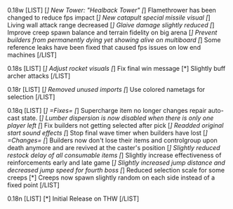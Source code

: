 0.18w
[LIST]
[*] New Tower: "Healback Tower"
[*] Flamethrower has been changed to reduce fps impact
[*] New catapult special missile visual
[*] Living wall attack range decreased
[*] Glaive damage slightly reduced
[*] Improve creep spawn balance and terrain fidelity on big arena
[*] Prevent builders from permanently dying yet showing alive on multiboard
[*] Some reference leaks have been fixed that caused fps issues on low end machines
[/LIST]

0.18s
[LIST]
[*] Adjust rocket visuals
[*] Fix final win message
[*] Slightly buff archer attacks
[/LIST]

0.18r
[LIST]
[*] Removed unused imports
[*] Use colored nametags for selection
[/LIST]

0.18q
[LIST]
[*] =Fixes=
[*] Supercharge item no longer changes repair auto-cast state.
[*] Lumber dispersion is now disabled when there is only one player left
[*] Fix builders not getting selected after pick
[*] Readded original start sound effects
[*] Stop final wave timer when builders have lost
[*] =Changes=
[*] Builders now don't lose their items and controlgroup upon death anymore and are revived at the caster's position
[*] Slightly reduced restock delay of all consumable items
[*] Slightly increase effectiveness of reinforcements early and late game
[*] Slightly increased jump distance and decreased jump speed for fourth boss
[*] Reduced selection scale for some creeps
[*] Creeps now spawn slightly random on each side instead of a fixed point
[/LIST]

0.18n
[LIST]
[*] Initial Release on THW
[/LIST]
